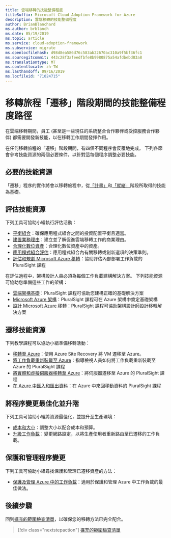 ```yaml
---
title: 雲端移轉的技能整備程度
titleSuffix: Microsoft Cloud Adoption Framework for Azure
description: 雲端移轉的技能整備程度
author: BrianBlanchard
ms.author: brblanch
ms.date: 05/19/2019
ms.topic: article
ms.service: cloud-adoption-framework
ms.subservice: migrate
ms.openlocfilehash: d98d8ea586d76c583ab22670ac310a9f5bf36fc1
ms.sourcegitcommit: 443c28f3afeedfbfe8b9980875a54afdbebd83a8
ms.translationtype: MT
ms.contentlocale: zh-TW
ms.lasthandoff: 09/16/2019
ms.locfileid: "71024715"
---
```

# <a name="skills-readiness-path-during-the-migrate-phase-of-a-migration-journey"></a>移轉旅程「遷移」階段期間的技能整備程度路徑

在雲端移轉期間，員工 (甚至是一些現任的系統整合合作夥伴或受控服務合作夥伴) 都需要開發新技能，以在移轉工作期間發揮作用。

在任何移轉旅程的「遷移」階段期間，有四個不同程序會反覆地完成。 下列各節會參考技能資源的兩個必要條件，以針對這每個程序調整必要技能。

## <a name="prerequisites-skilling-resources"></a>必要的技能資源

「遷移」程序的實作將會以移轉旅程中，從[「計畫」](../../strategy/suggested-skills.md)和[「就緒」](../../organize/suggested-skills.md)階段所取得的技能為基礎。

## <a name="assess-skilling-resources"></a>評估技能資源

下列工具可協助小組執行評估活動：

- [平衡組合](./balance-the-portfolio.md)：確保應用程式組合之間的投資配置平衡且適當。
- [建置業務理由](../../strategy/cloud-migration-business-case.md)：建立並了解促進雲端移轉工作的商業理由。
- [合理化數位資產](../../digital-estate/rationalize.md)：合理化數位資產中的資產。
- [應用程式組合評估](https://docs.microsoft.com/learn/modules/app-and-infra-migration-and-modernization)：應用程式組合內有關移轉或創新選項的決策準則。
- [評估和規劃 Microsoft Azure 移轉](https://www.pluralsight.com/courses/microsoft-azure-migration-assessing-planning)：協助評估內部部署工作負載的 PluralSight 課程

在評估過程中，架構設計人員必須為每個工作負載建構解決方案。 下列技能資源可協助您準備這些工作的架構：

- [雲端架構基礎](https://app.pluralsight.com/library/courses/cloud-architecture-foundations)：PluralSight 課程可協助您建構正確的基礎解決方案
- [Microsoft Azure 架構](https://app.pluralsight.com/library/courses/cloud-architecture-foundations)：PluralSight 課程可在 Azure 架構中奠定基礎架構
- [設計 Microsoft Azure 移轉](https://app.pluralsight.com/library/courses/cloud-architecture-foundations)：PluralSight 課程可協助架構設計師設計移轉解決方案

## <a name="migrate-skilling-resources"></a>遷移技能資源

下列教學課程可以協助小組準備移轉活動：

- [移轉至 Azure](https://docs.microsoft.com/azure/site-recovery/migrate-tutorial-on-premises-azure)：使用 Azure Site Recovery 將 VM 遷移至 Azure。
- [將工作負載重新裝載至 Azure](https://aka.ms/rehostcourse)：指導檢視人員如何將工作負載重新裝載至 Azure 的 PluralSight 課程
- [將實體和虛擬伺服器移轉至 Azure](https://app.pluralsight.com/library/courses/microsoft-azure-migrating-physical-virtual-servers/table-of-contents)：將伺服器遷移至 Azure 的 PluralSight 課程
- [在 Azure 中匯入和匯出資料](https://app.pluralsight.com/library/courses/microsoft-azure-import-export-data/table-of-contents)：在 Azure 中來回移動資料的 PluralSight 課程

## <a name="optimize-and-promote-process-changes"></a>將程序變更最佳化並升階

下列工具可協助小組將資源最佳化，並提升至生產環境：

- [成本和大小](../azure-best-practices/migrate-best-practices-costs.md)：調整大小以配合成本和預算。
- [升級工作負載](../azure-best-practices/migrate-best-practices-networking.md)：變更網路設定，以將生產使用者重新路由至已遷移的工作負載。

## <a name="secure-and-manage-process-changes"></a>保護和管理程序變更

下列工具可協助小組尋找保護和管理已遷移資產的方法：

- [保護及管理 Azure 中的工作負載](../azure-best-practices/migrate-best-practices-security-management.md)：適用於保護和管理 Azure 中工作負載的最佳做法。

## <a name="next-steps"></a>後續步驟

回到[擴充的範圍檢查清單](./index.md)，以確保您的移轉方法已完全配合。

> [!div class="nextstepaction"]
> [擴充的範圍檢查清單](./index.md)
